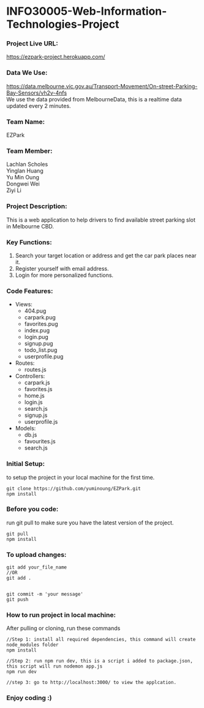 # INFO30005-Web-Information-Technologies-Project


### Project Live URL:
https://ezpark-project.herokuapp.com/


### Data We Use:
https://data.melbourne.vic.gov.au/Transport-Movement/On-street-Parking-Bay-Sensors/vh2v-4nfs <br>
We use the data provided from MelbourneData, this is a realtime data updated every 2 minutes.

### Team Name: 
EZPark

### Team Member:
Lachlan Scholes <br>
Yinglan Huang <br>
Yu Min Oung <br>
Dongwei Wei <br>
Ziyi Li <br>

### Project Description:
This is a web application to help drivers to find available street parking slot in Melbourne CBD.

### Key Functions:
1. Search your target location or address and get the car park places near it.
2. Register yourself with email address.
3. Login for more personalized functions. 

### Code Features:
- Views:
  - 404.pug
  - carpark.pug
  - favorites.pug
  - index.pug
  - login.pug
  - signup.pug
  - todo_list.pug
  - userprofile.pug
- Routes:
  - routes.js
- Controllers:
  - carpark.js
  - favorites.js
  - home.js
  - login.js
  - search.js
  - signup.js
  - userprofile.js
- Models:
  - db.js
  - favourites.js
  - search.js

### Initial Setup:
to setup the project in your local machine for the first time.
```
git clone https://github.com/yuminoung/EZPark.git
npm install
```

### Before you code:
run git pull to make sure you have the latest version of the project.
```
git pull
npm install
```

### To upload changes:
```
git add your_file_name 
//OR 
git add .


git commit -m 'your message'
git push
```

### How to run project in local machine:
After pulling or cloning, run these commands
```
//Step 1: install all required dependencies, this command will create node_modules folder
npm install

//Step 2: run npm run dev, this is a script i added to package.json, this script will run nodemon app.js
npm run dev

//step 3: go to http://localhost:3000/ to view the applcation.

```


### Enjoy coding :)
